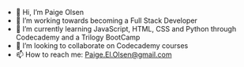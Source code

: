 - 👋 Hi, I’m Paige Olsen
- 👀 I’m working towards becoming a Full Stack Developer  
- 🌱 I’m currently learning JavaScript, HTML, CSS and Python through Codecademy and a Trilogy BootCamp
- 💞️ I’m looking to collaborate on Codecademy courses
- 📫 How to reach me: Paige.El.Olsen@gmail.com

<!---
FemBot9000/FemBot9000 is a ✨ special ✨ repository because its `README.md` (this file) appears on your GitHub profile.
You can click the Preview link to take a look at your changes.
--->
